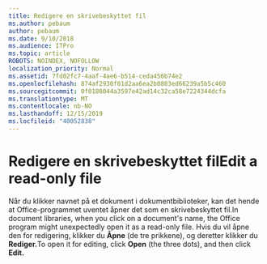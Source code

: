 ```yaml
---
title: Redigere en skrivebeskyttet fil
ms.author: pebaum
author: pebaum
ms.date: 9/10/2018
ms.audience: ITPro
ms.topic: article
ROBOTS: NOINDEX, NOFOLLOW
localization_priority: Normal
ms.assetid: 7fd02fc7-4aaf-4ae6-b514-ceda456b74e2
ms.openlocfilehash: 874af2930f01d2aa6ea2b0803ed66239a5b5c460
ms.sourcegitcommit: 0f0186044a3597e42ad14c32ca58e7224344dcfa
ms.translationtype: MT
ms.contentlocale: nb-NO
ms.lasthandoff: 12/15/2019
ms.locfileid: "40052838"
---
```

# <a name="edit-a-read-only-file"></a><span data-ttu-id="f3c24-102">Redigere en skrivebeskyttet fil</span><span class="sxs-lookup"><span data-stu-id="f3c24-102">Edit a read-only file</span></span>

<span data-ttu-id="f3c24-103">Når du klikker navnet på et dokument i dokumentbiblioteker, kan det hende at Office-programmet uventet åpner det som en skrivebeskyttet fil.</span><span class="sxs-lookup"><span data-stu-id="f3c24-103">In document libraries, when you click on a document's name, the Office program might unexpectedly open it as a read-only file.</span></span> <span data-ttu-id="f3c24-104">Hvis du vil åpne den for redigering, klikker du **Åpne** (de tre prikkene), og deretter klikker du **Rediger.**</span><span class="sxs-lookup"><span data-stu-id="f3c24-104">To open it for editing, click **Open** (the three dots), and then click **Edit.**</span></span>
  

